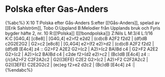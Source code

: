 # Polska efter Gas-Anders

{%abc%}
X:10
T:Polska efter Gås-Anders
S:efter [[!Gås-Anders]], spelad av [[Erik Sahlström]], Tobo
O:Uppland
B:Melodier från Upplands bruk och Fyris bygder häfte 2, nr. 10
R:[[!Polska]] ([[!bondpolska]])
Z:Nils L
M:3/4
L:1/16
K:C
[G4G,4] [c8e8] | [G4G,4] e2>f2 e2d2 | (cd)cB A2F2 f2d2 | (df)dB c2G2E2G2 |
G2>c2 [e8c8] | [G,4G4] e2>(f2 e2)>d2 | (cd)cB A2F2 f2d2 | (df)dB [E4c4] z4 ::
G2>F2 A2E2 G2>(c2 | A2)>(c2 BA)Bd c4 | G2>F2 A2E2 G2>(c2 | A2)>(c2 BA)Bd c4 |
c2de f2>(d2 e2)>c2 | (Bc)dB [E4c4] z4 :: {/c}A2>F2 C2F2A2c2 | G2((3EFE) C2E2 G2>(c2 |
A2)>F2 C2F2A2c2 | G2((3EFE) C2E2G2c2 | (ec)eg f2>e2 d2c2 | (Bc)dB [E4c4] z4 :|
{%endabc%}

